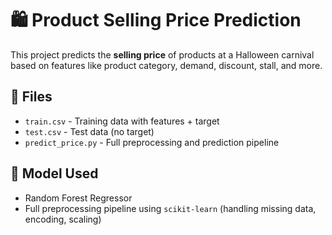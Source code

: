 # 🛍️ Product Selling Price Prediction

This project predicts the **selling price** of products at a Halloween carnival based on features like product category, demand, discount, stall, and more.

## 📁 Files

- `train.csv` - Training data with features + target
- `test.csv` - Test data (no target)
- `predict_price.py` - Full preprocessing and prediction pipeline


## 🧠 Model Used

- Random Forest Regressor
- Full preprocessing pipeline using `scikit-learn` (handling missing data, encoding, scaling)

